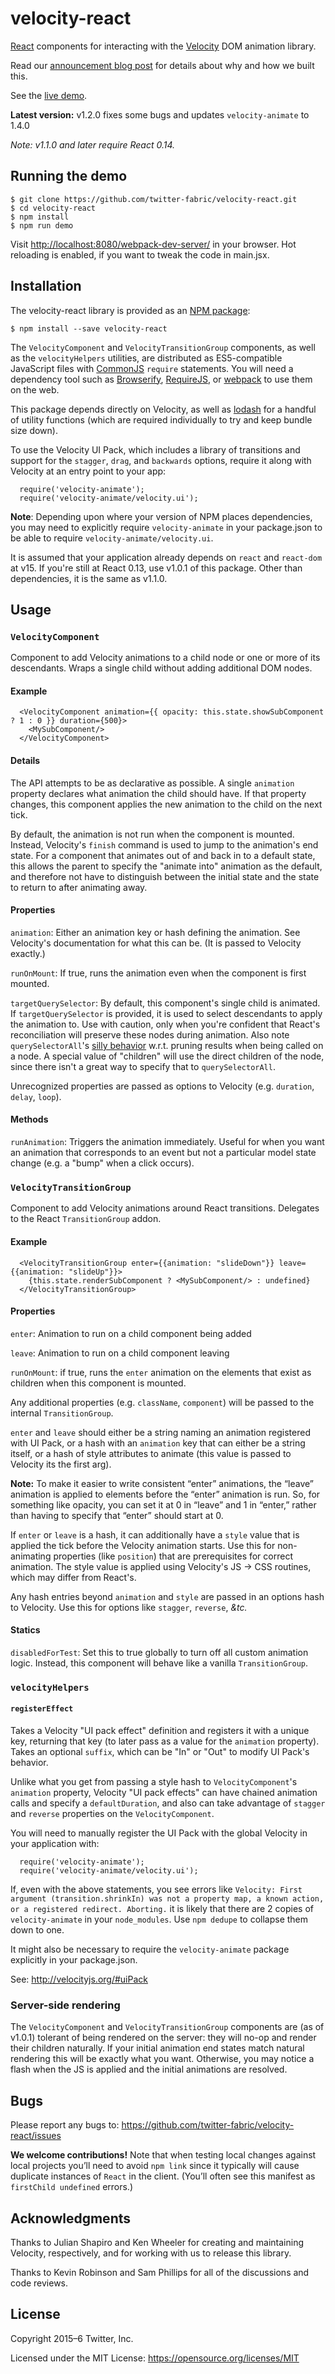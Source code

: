 # velocity-react

[React](http://facebook.github.io/react/) components for interacting with the
[Velocity](http://velocityjs.org/) DOM animation library.

Read our [announcement blog post](https://fabric.io/blog/introducing-the-velocityreact-library) for
details about why and how we built this.

See the [live demo](http://twitter-fabric.github.io/velocity-react/).

**Latest version:** v1.2.0 fixes some bugs and updates `velocity-animate` to 1.4.0

*Note: v1.1.0 and later require React 0.14.*

## Running the demo

```
$ git clone https://github.com/twitter-fabric/velocity-react.git
$ cd velocity-react
$ npm install
$ npm run demo
```

Visit <http://localhost:8080/webpack-dev-server/> in your browser. Hot reloading is enabled, if you
want to tweak the code in main.jsx.

## Installation

The velocity-react library is provided as an [NPM package](https://www.npmjs.com/package/velocity-react):

```
$ npm install --save velocity-react
```

The `VelocityComponent` and `VelocityTransitionGroup` components, as well as the `velocityHelpers`
utilities, are distributed as ES5-compatible JavaScript files with [CommonJS](http://www.commonjs.org/)
`require` statements. You will need a dependency tool such as [Browserify](http://browserify.org/),
[RequireJS](http://requirejs.org/), or [webpack](https://webpack.github.io/) to use them on the web.

This package depends directly on Velocity, as well as [lodash](https://lodash.com/) for a handful
of utility functions (which are required individually to try and keep bundle size down).

To use the Velocity UI Pack, which includes a library of transitions and support for the `stagger`,
`drag`, and `backwards` options, require it along with Velocity at an entry point to your app:
```JS
  require('velocity-animate');
  require('velocity-animate/velocity.ui');
```

**Note**: Depending upon where your version of NPM places dependencies, you may need to explicitly
require `velocity-animate` in your package.json to be able to require `velocity-animate/velocity.ui`.

It is assumed that your application already depends on `react` and `react-dom` at v15. If you're
still at React 0.13, use v1.0.1 of this package. Other than dependencies, it is the same as v1.1.0.

## Usage

### `VelocityComponent`

Component to add Velocity animations to a child node or one or more of its descendants. Wraps a single
child without adding additional DOM nodes.

#### Example
```JSX
  <VelocityComponent animation={{ opacity: this.state.showSubComponent ? 1 : 0 }} duration={500}>
    <MySubComponent/>
  </VelocityComponent>
```

#### Details

The API attempts to be as declarative as possible. A single `animation` property declares what
animation the child should have. If that property changes, this component applies the new animation
to the child on the next tick.

By default, the animation is not run when the component is mounted. Instead, Velocity's `finish`
command is used to jump to the animation's end state. For a component that animates out of and
back in to a default state, this allows the parent to specify the "animate into" animation as
the default, and therefore not have to distinguish between the initial state and the state to
return to after animating away.

#### Properties

`animation`: Either an animation key or hash defining the animation. See Velocity's documentation
  for what this can be. (It is passed to Velocity exactly.)

`runOnMount`: If true, runs the animation even when the component is first mounted.

`targetQuerySelector`: By default, this component's single child is animated. If `targetQuerySelector`
  is provided, it is used to select descendants to apply the animation to. Use with caution, only
  when you're confident that React's reconciliation will preserve these nodes during animation.
  Also note `querySelectorAll`'s [silly behavior](http://ejohn.org/blog/thoughts-on-queryselectorall/) w.r.t. pruning results when being called on a node.
  A special value of "children" will use the direct children of the node, since there isn't a
  great way to specify that to `querySelectorAll`.

Unrecognized properties are passed as options to Velocity (e.g. `duration`, `delay`, `loop`).

#### Methods

`runAnimation`: Triggers the animation immediately. Useful for when you want an animation that
  corresponds to an event but not a particular model state change (e.g. a "bump" when a click
  occurs).


### `VelocityTransitionGroup`

Component to add Velocity animations around React transitions. Delegates to the React `TransitionGroup`
addon.

#### Example
```JSX
  <VelocityTransitionGroup enter={{animation: "slideDown"}} leave={{animation: "slideUp"}}>
    {this.state.renderSubComponent ? <MySubComponent/> : undefined}
  </VelocityTransitionGroup>
```

#### Properties
`enter`: Animation to run on a child component being added

`leave`: Animation to run on a child component leaving

`runOnMount`: if true, runs the `enter` animation on the elements that exist as children when this
  component is mounted.

Any additional properties (e.g. `className`, `component`) will be passed to the internal
`TransitionGroup`.

`enter` and `leave` should either be a string naming an animation registered with UI Pack, or a hash
with an `animation` key that can either be a string itself, or a hash of style attributes to animate
(this value is passed to Velocity its the first arg).

**Note:** To make it easier to write consistent “enter” animations, the “leave” animation is applied
to elements before the “enter” animation is run. So, for something like opacity, you can set it at
0 in “leave” and 1 in “enter,” rather than having to specify that “enter” should start at 0.

If `enter` or `leave` is a hash, it can additionally have a `style` value that is applied the tick
before the Velocity animation starts. Use this for non-animating properties (like `position`) that
are prerequisites for correct animation. The style value is applied using Velocity's JS -> CSS
routines, which may differ from React's.

Any hash entries beyond `animation` and `style` are passed in an options hash to Velocity. Use this
for options like `stagger`, `reverse`, *&tc.*

#### Statics

`disabledForTest`: Set this to true globally to turn off all custom animation logic. Instead, this
  component will behave like a vanilla `TransitionGroup`.

### `velocityHelpers`

#### `registerEffect`

Takes a Velocity "UI pack effect" definition and registers it with a unique key, returning that
key (to later pass as a value for the `animation` property). Takes an optional `suffix`, which can
be "In" or "Out" to modify UI Pack's behavior.

Unlike what you get from passing a style hash to `VelocityComponent`'s `animation` property,
Velocity "UI pack effects" can have chained animation calls and specify a `defaultDuration`, and
also can take advantage of `stagger` and `reverse` properties on the `VelocityComponent`.

You will need to manually register the UI Pack with the global Velocity in your application with:
```JS
  require('velocity-animate');
  require('velocity-animate/velocity.ui');
```

If, even with the above statements, you see errors like `Velocity: First argument
(transition.shrinkIn) was not a property map, a known action, or a registered redirect. Aborting.`
it is likely that there are 2 copies of `velocity-animate` in your `node_modules`. Use `npm dedupe`
to collapse them down to one.

It might also be necessary to require the `velocity-animate` package explicitly in your package.json.

See: http://velocityjs.org/#uiPack

### Server-side rendering

The `VelocityComponent` and `VelocityTransitionGroup` components are (as of v1.0.1)
tolerant of being rendered on the server: they will no-op and render their children
naturally. If your initial animation end states match
natural rendering this will be exactly what you want. Otherwise, you may notice a
flash when the JS is applied and the initial animations are resolved.

## Bugs
Please report any bugs to: <https://github.com/twitter-fabric/velocity-react/issues>

**We welcome contributions!** Note that when testing local changes against local projects you’ll
need to avoid `npm link` since it typically will cause duplicate instances of `React` in the client.
(You’ll often see this manifest as `firstChild undefined` errors.)

## Acknowledgments
Thanks to Julian Shapiro and Ken Wheeler for creating and maintaining Velocity, respectively,
and for working with us to release this library.

Thanks to Kevin Robinson and Sam Phillips for all of the discussions and code reviews.

## License
Copyright 2015–6 Twitter, Inc.

Licensed under the MIT License: https://opensource.org/licenses/MIT
